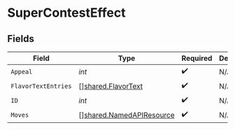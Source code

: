 # SuperContestEffect


## Fields

| Field                                                                       | Type                                                                        | Required                                                                    | Description                                                                 |
| --------------------------------------------------------------------------- | --------------------------------------------------------------------------- | --------------------------------------------------------------------------- | --------------------------------------------------------------------------- |
| `Appeal`                                                                    | *int*                                                                       | :heavy_check_mark:                                                          | N/A                                                                         |
| `FlavorTextEntries`                                                         | [][shared.FlavorText](../../../pkg/models/shared/flavortext.md)             | :heavy_check_mark:                                                          | N/A                                                                         |
| `ID`                                                                        | *int*                                                                       | :heavy_check_mark:                                                          | N/A                                                                         |
| `Moves`                                                                     | [][shared.NamedAPIResource](../../../pkg/models/shared/namedapiresource.md) | :heavy_check_mark:                                                          | N/A                                                                         |